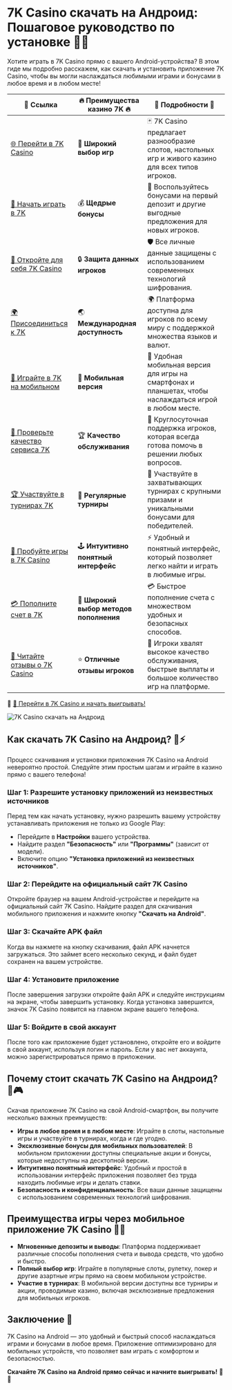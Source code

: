 # 7K Casino скачать на Андроид: Пошаговое руководство по установке 📲🎰

Хотите играть в 7K Casino прямо с вашего Android-устройства? В этом гиде мы подробно расскажем, как скачать и установить приложение 7K Casino, чтобы вы могли наслаждаться любимыми играми и бонусами в любое время и в любом месте!

| 🔗 **Ссылка**                                         | 🔥 **Преимущества казино 7K** 🔥  | 🌟 **Подробности** 🌟 |
|-----------------------------------------------------|-------------------------------------|----------------------|
| [🌐 Перейти в 7K Casino](https://brandplay.link/BvQyFShp) | 🎰 **Широкий выбор игр**           | 🃏 7K Casino предлагает разнообразие слотов, настольных игр и живого казино для всех типов игроков. |
| [💸 Начать играть в 7K](https://brandplay.link/BvQyFShp) | 💰 **Щедрые бонусы**               | 🎁 Воспользуйтесь бонусами на первый депозит и другие выгодные предложения для новых игроков. |
| [🔐 Откройте для себя 7K Casino](https://brandplay.link/BvQyFShp) | 🔒 **Защита данных игроков**       | 🛡️ Все личные данные защищены с использованием современных технологий шифрования. |
| [🌍 Присоединиться к 7K](https://brandplay.link/BvQyFShp) | 🌏 **Международная доступность**   | 🌍 Платформа доступна для игроков по всему миру с поддержкой множества языков и валют. |
| [📱 Играйте в 7K на мобильном](https://brandplay.link/BvQyFShp) | 📲 **Мобильная версия**            | 📱 Удобная мобильная версия для игры на смартфонах и планшетах, чтобы наслаждаться игрой в любом месте. |
| [🔧 Проверьте качество сервиса 7K](https://brandplay.link/BvQyFShp) | 🏆 **Качество обслуживания**      | 🤝 Круглосуточная поддержка игроков, которая всегда готова помочь в решении любых вопросов. |
| [🏆 Участвуйте в турнирах 7K](https://brandplay.link/BvQyFShp) | 🎉 **Регулярные турниры**          | 🥇 Участвуйте в захватывающих турнирах с крупными призами и уникальными бонусами для победителей. |
| [🎯 Пробуйте игры в 7K Casino](https://brandplay.link/BvQyFShp) | 🕹️ **Интуитивно понятный интерфейс**| ⚡ Удобный и понятный интерфейс, который позволяет легко найти и играть в любимые игры. |
| [💳 Пополните счет в 7K](https://brandplay.link/BvQyFShp) | 💸 **Широкий выбор методов пополнения** | 💳 Быстрое пополнение счета с множеством удобных и безопасных способов. |
| [💬 Читайте отзывы о 7K Casino](https://brandplay.link/BvQyFShp) | ⭐ **Отличные отзывы игроков**     | 👏 Игроки хвалят высокое качество обслуживания, быстрые выплаты и большое количество игр на платформе. |

🔗 [🚀 Перейти в 7K Casino и начать выигрывать!](https://brandplay.link/BvQyFShp)

![7K Casino скачать на Андроид](https://play-lh.googleusercontent.com/UV71pWOfGVD6aYekoH3X4-SGe3ckvZ7cUPnD7CaSrAcBwe_jn84Q32z69AGA5qbYm-8=w1052-h592)

## Как скачать 7K Casino на Андроид? 📲⚡

Процесс скачивания и установки приложения 7K Casino на Android невероятно простой. Следуйте этим простым шагам и играйте в казино прямо с вашего телефона!

### Шаг 1: Разрешите установку приложений из неизвестных источников

Перед тем как начать установку, нужно разрешить вашему устройству устанавливать приложения не только из Google Play:
- Перейдите в **Настройки** вашего устройства.
- Найдите раздел **"Безопасность"** или **"Программы"** (зависит от модели).
- Включите опцию **"Установка приложений из неизвестных источников"**.

### Шаг 2: Перейдите на официальный сайт 7K Casino

Откройте браузер на вашем Android-устройстве и перейдите на официальный сайт 7K Casino. Найдите раздел для скачивания мобильного приложения и нажмите кнопку **"Скачать на Android"**.

### Шаг 3: Скачайте APK файл

Когда вы нажмете на кнопку скачивания, файл APK начнется загружаться. Это займет всего несколько секунд, и файл будет сохранен на вашем устройстве.

### Шаг 4: Установите приложение

После завершения загрузки откройте файл APK и следуйте инструкциям на экране, чтобы завершить установку. Когда установка завершится, значок 7K Casino появится на главном экране вашего телефона.

### Шаг 5: Войдите в свой аккаунт

После того как приложение будет установлено, откройте его и войдите в свой аккаунт, используя логин и пароль. Если у вас нет аккаунта, можно зарегистрироваться прямо в приложении.

## Почему стоит скачать 7K Casino на Андроид? 🚀🎮

Скачав приложение 7K Casino на свой Android-смартфон, вы получите несколько важных преимуществ:
- **Игры в любое время и в любом месте**: Играйте в слоты, настольные игры и участвуйте в турнирах, когда и где угодно.
- **Эксклюзивные бонусы для мобильных пользователей**: В мобильном приложении доступны специальные акции и бонусы, которые недоступны на десктопной версии.
- **Интуитивно понятный интерфейс**: Удобный и простой в использовании интерфейс приложения позволяет без труда находить любимые игры и делать ставки.
- **Безопасность и конфиденциальность**: Все ваши данные защищены с использованием современных технологий шифрования.

## Преимущества игры через мобильное приложение 7K Casino 📱💸

- **Мгновенные депозиты и выводы**: Платформа поддерживает различные способы пополнения счета и вывода средств, что удобно и быстро.
- **Полный выбор игр**: Играйте в популярные слоты, рулетку, покер и другие азартные игры прямо на своем мобильном устройстве.
- **Участие в турнирах**: В мобильной версии доступны все турниры и акции, проводимые казино, включая эксклюзивные предложения для мобильных игроков.

## Заключение 🎉

7K Casino на Android — это удобный и быстрый способ наслаждаться играми и бонусами в любое время. Приложение оптимизировано для мобильных устройств, что позволяет вам играть с комфортом и безопасностью.

**Скачайте 7K Casino на Android прямо сейчас и начните выигрывать!** 🎰💥
